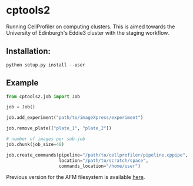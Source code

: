 # cptools2

Running CellProfiler on computing clusters. This is aimed towards the University of Edinburgh's Eddie3 cluster with the staging workflow.

## Installation:
`python setup.py install --user`

## Example
```python
from cptools2.job import Job

job = Job()

job.add_experiment("path/to/imageXpress/experiment")

job.remove_plate(["plate_1", "plate_2"])

# number of images per sub-job
job.chunk(job_size=48)

job.create_commands(pipeline="/path/to/cellprofiler/pipeline.cppipe",
                    location="/path/to/scratch/space",
                    commands_location="/home/user")
```

Previous version for the AFM filesystem is available [here](https://github.com/swarchal/CP_tools).


